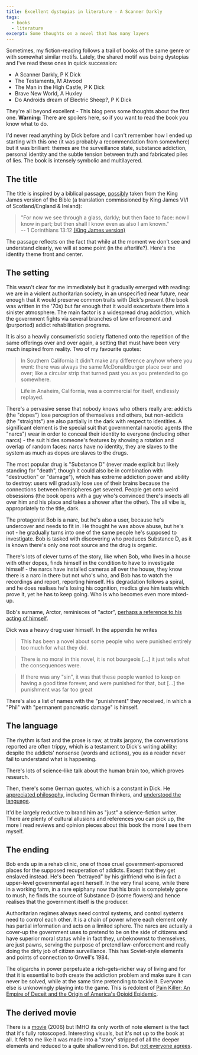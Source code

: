 ```yaml
---
title: Excellent dystopias in literature - A Scanner Darkly
tags:
  - books
  - literature
excerpt: Some thoughts on a novel that has many layers
---
```


Sometimes, my fiction-reading follows a trail of books of the same genre or with somewhat similar motifs. Lately, the shared motif was being dystopias and I've read these ones in quick succession:
* A Scanner Darkly, P K Dick
* The Testaments, M Atwood
* The Man in the High Castle, P K Dick
* Brave New World, A Huxley
* Do Androids dream of Electric Sheep?, P K Dick

They're all beyond excellent - This blog pens some thoughts about the first one.
**Warning**: There are spoilers here, so if you want to read the book you know what to do.

I'd never read anything by Dick before and I can't remember how I ended up starting with this one (it was probably a recommendation from somewhere) but it was brilliant: themes are the surveillance state, substance addiction, personal identity and the subtle tension between truth and fabricated piles of lies. The book is intensely symbolic and multilayered.

## The title

The title is inspired by a biblical passage, [possibly](https://philipdick.com/literary-criticism/frank-views-archive/digressions-on-allusions-in-p-k-dicks-a-scanner-darkly/) taken from the King James version of the Bible (a translation commissioned by King James VI/I of Scotland/England & Ireland):

> "For now we see through a glass, darkly; but then face to face: now I know in part; but then shall I know even as also I am known."</br>
-- 1 Corinthians 13:12 [(King James version)](https://www.biblegateway.com/passage/?search=1%20Corinthians%2013%3A12&version=KJV)

The passage reflects on the fact that while at the moment we don't see and understand clearly, we will at some point (in the afterlife?). Here's the identity theme front and center.

## The setting

This wasn't clear for me immediately but it gradually emerged with reading: we are in a violent authoritarian society, in an unspecified near future, near enough that it would preserve common traits with Dick's present (the book was written in the '70s) but far enough that it would exacerbate them into a sinister atmosphere.
The main factor is a widespread drug addiction, which the government fights via several branches of law enforcement and (purported) addict rehabilitation programs.

It is also a heavily consumeristic society flattened onto the repetition of the same offerings over and over again, a setting that must have been very much inspired from reality. Two of my favourite quotes:

> In Southern California it didn't make any difference anyhow where you went: there was always the same McDonaldburger place over and over; like a circular strip that turned past you as you pretended to go somewhere.

> Life in Anaheim, California, was a commercial for itself, endlessly replayed.

There's a pervasive sense that nobody knows who others really are: addicts (the "dopes") lose perception of themselves and others, but non-addicts (the "straights") are also partially in the dark with respect to identities. A significant element is the special suit that governmental narcotic agents (the "narcs") wear in order to conceal their identity to everyone (including other narcs) - the suit hides someone's features by showing a rotation and overlap of random faces: narcs have no identity, they are slaves to the system as much as dopes are slaves to the drugs.

The most popular drug is "Substance D" (never made explicit but likely standing for "death", though it could also be in combination with "destruction" or "damage"), which has extreme addiction power and ability to destroy: users will gradually lose use of their brains because the connections between hemispheres get severed. People get onto weird obsessions (the book opens with a guy who's convinced there's insects all over him and his place and takes a shower after the other). The all vibe is, appropriately to the title, dark.

The protagonist Bob is a narc, but he's also a user, because he's undercover and needs to fit in. He thought he was above abuse, but he's not - he gradually turns into one of the same people he's supposed to investigate. Bob is tasked with discovering who produces Substance D, as it is known there's only one root source and the drug is organic.

There's lots of clever turns of the story, like when Bob, who lives in a house with other dopes, finds himself in the condition to have to investigate himself - the narcs have installed cameras all over the house, they know there is a narc in there but not who's who, and Bob has to watch the recordings and report, reporting himself. His degradation follows a spiral, and he does realises he's losing his cognition, medics give him tests which prove it, yet he has to keep going. Who is who becomes even more mixed-up.

Bob's surname, Arctor, reminisces of "actor", [perhaps a reference to his acting of himself](https://philipdick.com/literary-criticism/frank-views-archive/digressions-on-allusions-in-p-k-dicks-a-scanner-darkly/).

Dick was a heavy drug user himself. In the appendix he writes

> This has been a novel about some people who were punished entirely too much for what they did.

> There is no moral in this novel, it is not bourgeois [...] it just tells what the consequences were.

> If there was any "sin", it was that these people wanted to keep on having a good time forever, and were punished for that, but [...] the punishment was far too great

There's also a list of names with the "punishment" they received, in which a "Phil" with "permanent pancreatic damage" is himself.

## The language

The rhythm is fast and the prose is raw, at traits jargony, the conversations reported are often trippy, which is a testament to Dick's writing ability: despite the addicts' nonsense (words and actions), you as a reader never fail to understand what is happening.

There's lots of science-like talk about the human brain too, which proves research.

Then, there's some German quotes, which is a constant in Dick. He [appreciated philosophy](https://archive.nytimes.com/opinionator.blogs.nytimes.com/2012/05/20/philip-k-dick-sci-fi-philosopher-part-1/), including German thinkers, and [understood the language](https://philipdick.com/mirror/websites/pkdweb/The%20Mainstream%20that%20through%20the%20ghetto%20flows.htm?utm_source=chatgpt.com). 

It'd be largely reductive to brand him as "just" a science-fiction writer. There are plenty of cultural allusions and references you can pick up, the more I read reviews and opinion pieces about this book the more I see them myself.

## The ending

Bob ends up in a rehab clinic, one of those cruel government-sponsored places for the supposed recuperation of addicts. Except that they get enslaved instead. He's been "betrayed" by his girlfriend who is in fact a upper-level governmental agent herself.
In the very final scene, while there in a working farm, in a rare epiphany now that his brain is completely gone to mush, he finds the source of Substance D (some flowers) and hence realises that the government itself is the producer. 

Authoritarian regimes always need control systems, and control systems need to control each other. It is a chain of power where each element only has partial information and acts on a limited sphere. The narcs are actually a cover-up the government uses to pretend to be on the side of citizens and have superior moral status while in fact they, unbeknownst to themselves, are just pawns, serving the purpose of pretend law-enforcement and really doing the dirty job of citizen surveillance. This has Soviet-style elements and points of connection to Orwell's 1984.

The oligarchs in power perpetuate a rich-gets-richer way of living and for that it is essential to both create the addiction problem and make sure it can never be solved, while at the same time pretending to tackle it. Everyone else is unknowingly playing into the game. This is redolent of [Pain Killer: An Empire of Deceit and the Origin of America's Opioid Epidemic](https://www.goodreads.com/book/show/69807523-pain-killer).

## The derived movie

There is a [movie](https://www.rottentomatoes.com/m/scanner_darkly) (2006) but IMHO its only worth of note element is the fact that it's fully rotoscoped. Interesting visuals, but it's not up to the book at all. It felt to me like it was made into a "story" stripped of all the deeper elements and reduced to a quite shallow rendition. But [not everyone agrees](https://www.rottentomatoes.com/m/scanner_darkly).
